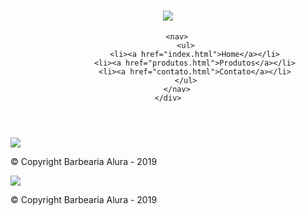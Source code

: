 <!DOCTYPE thml>
<html>
  <head>
    <meta charset="UTF-8">
    <title>produtos - barbearia Alura</title>
 <link rel="stylesheet" href="reset.css">
<link rel="stylesheet" href="style.css">
</head>

<body>
<header>
    <div class="caixa">
        <h1><img src="logo.png"></h1>

        <nav>
            <ul>
                <li><a href="index.html">Home</a></li>
                <li><a href="produtos.html">Produtos</a></li>
                <li><a href="contato.html">Contato</a></li>
            </ul>
        </nav>
    </div>
</header>
<footer>
    <img src="logo-branco.png">
    <p class="copyright">&copy; Copyright Barbearia Alura - 2019</p>
</footer>
<footer>
            <img src="logo-branco.png">
            <p class="copyright">&copy; Copyright Barbearia Alura - 2019</p>
</footer>
